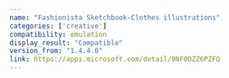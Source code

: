 ```yaml
---
name: "Fashionista Sketchbook-Clothes illustrations"
categories: ['creative']
compatibility: emulation
display_result: "Compatible"
version_from: "1.4.4.0"
link: https://apps.microsoft.com/detail/9NF0DZZ6PZFQ
---
```


